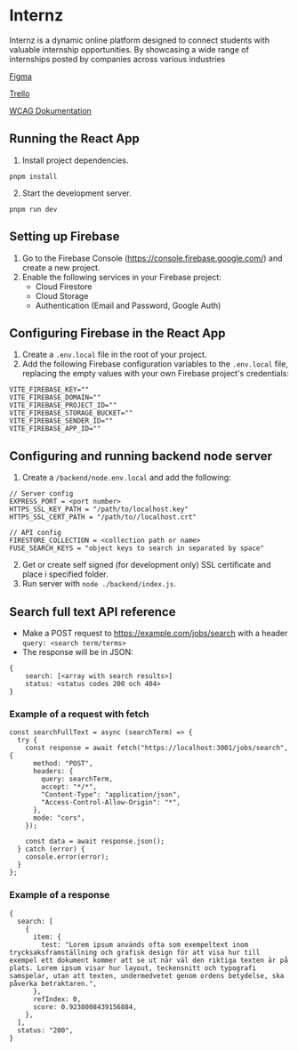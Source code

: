# Internz

Internz is a dynamic online platform designed to connect students with valuable internship opportunities. By showcasing a wide range of internships posted by companies across various industries

[Figma](https://www.figma.com/file/qz6hTqvsvdldkx1fwTdEzo/Internz?node-id=90-177)

[Trello](https://trello.com/b/z6RYVJl1/melonerna)


[WCAG Dokumentation](https://github.com/Tobias-ChasStudent/Internz-Inlamning/blob/main/WCAG.md)

## Running the React App

1. Install project dependencies.

```
pnpm install
```

2. Start the development server.

```
pnpm run dev
```

## Setting up Firebase

1. Go to the Firebase Console (https://console.firebase.google.com/) and create a new project.
1. Enable the following services in your Firebase project:
   - Cloud Firestore
   - Cloud Storage
   - Authentication (Email and Password, Google Auth)

## Configuring Firebase in the React App

1. Create a `.env.local` file in the root of your project.
2. Add the following Firebase configuration variables to the `.env.local` file, replacing the empty values with your own Firebase project's credentials:

```
VITE_FIREBASE_KEY=""
VITE_FIREBASE_DOMAIN=""
VITE_FIREBASE_PROJECT_ID=""
VITE_FIREBASE_STORAGE_BUCKET=""
VITE_FIREBASE_SENDER_ID=""
VITE_FIREBASE_APP_ID=""
```

## Configuring and running backend node server

1. Create a `/backend/node.env.local` and add the following:

```
// Server config
EXPRESS_PORT = <port number>
HTTPS_SSL_KEY_PATH = "/path/to/localhost.key"
HTTPS_SSL_CERT_PATH = "/path/to//localhost.crt"

// API config
FIRESTORE_COLLECTION = <collection path or name>
FUSE_SEARCH_KEYS = "object keys to search in separated by space"
```

2. Get or create self signed (for development only) SSL certificate and place i specified folder.
3. Run server with `node ./backend/index.js`.

## Search full text API reference

- Make a POST request to https://example.com/jobs/search with a header `query: <search term/terms>`
- The response will be in JSON:

```
{
    search: [<array with search results>]
    status: <status codes 200 och 404>
}
```

### Example of a request with fetch

```
const searchFullText = async (searchTerm) => {
  try {
    const response = await fetch("https://localhost:3001/jobs/search", {
      method: "POST",
      headers: {
        query: searchTerm,
        accept: "*/*",
        "Content-Type": "application/json",
        "Access-Control-Allow-Origin": "*",
      },
      mode: "cors",
    });

    const data = await response.json();
  } catch (error) {
    console.error(error);
  }
};
```

### Example of a response

```
{
  search: [
    {
      item: {
        test: "Lorem ipsum används ofta som exempeltext inom trycksaksframställning och grafisk design för att visa hur till exempel ett dokument kommer att se ut när väl den riktiga texten är på plats. Lorem ipsum visar hur layout, teckensnitt och typografi samspelar, utan att texten, undermedvetet genom ordens betydelse, ska påverka betraktaren.",
      },
      refIndex: 0,
      score: 0.9238008439156884,
    },
  ],
  status: "200",
}
```

